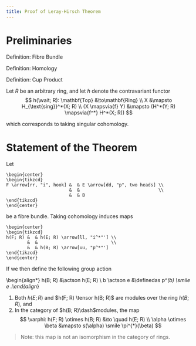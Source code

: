 ```yaml
---
title: Proof of Leray-Hirsch Theorem
---
```


# Preliminaries

Definition: Fibre Bundle

Definition: Homology

Definition: Cup Product

Let $R$ be an arbitrary ring, and let $h$ denote the contravariant functor
$$
h(\wait; R): \mathbf{Top} &\to\mathbf{Ring} \\
X &\mapsto H_{\text{sing}}^*(X; R) \\
(X \mapsvia{f} Y) &\mapsto (H^*(Y; R) \mapsvia{f^*} H^*(X; R))
$$

which corresponds to taking singular cohomology.


# Statement of the Theorem

Let

```{=latex}
\begin{center}
\begin{tikzcd}
F \arrow[rr, "i", hook] &  & E \arrow[dd, "p", two heads] \\
                        &  &                              \\
                        &  & B                           
\end{tikzcd}
\end{center}
```

be a fibre bundle. Taking cohomology induces maps

```{=latex}
\begin{center}
\begin{tikzcd}
h(F; R) &  & h(E; R) \arrow[ll, "i^*"'] \\
        &  &                            \\
        &  & h(B; R) \arrow[uu, "p^*"']
\end{tikzcd}
\end{center}
```

If we then define the following group action

\begin{align*}
h(B; R) &\actson h(E; R) \\
b \actson e &\definedas p^*(b) \smile e
.\end{align*}


1. Both $h(E; R)$ and $h(F; R) \tensor h(B; R)$ are modules over the ring $h(B; R)$, and
2. In the category of $h(B; R)\dash$modules, the map
$$
\varphi: h(F; R) \otimes h(B; R) &\to \quad h(E; R) \\ 
\alpha \otimes \beta &\mapsto s(\alpha) \smile \pi^{*}(\beta) 
$$

> Note: this map is not an isomorphism in the category of rings.
